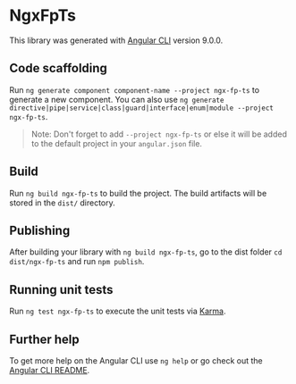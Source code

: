 # NgxFpTs

This library was generated with [Angular CLI](https://github.com/angular/angular-cli) version 9.0.0.

## Code scaffolding

Run `ng generate component component-name --project ngx-fp-ts` to generate a new component. You can also use `ng generate directive|pipe|service|class|guard|interface|enum|module --project ngx-fp-ts`.
> Note: Don't forget to add `--project ngx-fp-ts` or else it will be added to the default project in your `angular.json` file. 

## Build

Run `ng build ngx-fp-ts` to build the project. The build artifacts will be stored in the `dist/` directory.

## Publishing

After building your library with `ng build ngx-fp-ts`, go to the dist folder `cd dist/ngx-fp-ts` and run `npm publish`.

## Running unit tests

Run `ng test ngx-fp-ts` to execute the unit tests via [Karma](https://karma-runner.github.io).

## Further help

To get more help on the Angular CLI use `ng help` or go check out the [Angular CLI README](https://github.com/angular/angular-cli/blob/master/README.md).
